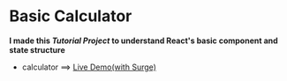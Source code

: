 # Basic Calculator

**I made this *Tutorial Project* to understand React's basic component and state structure**

- calculator ==>  [Live Demo(with Surge)](http://calculate-things.surge.sh/)

